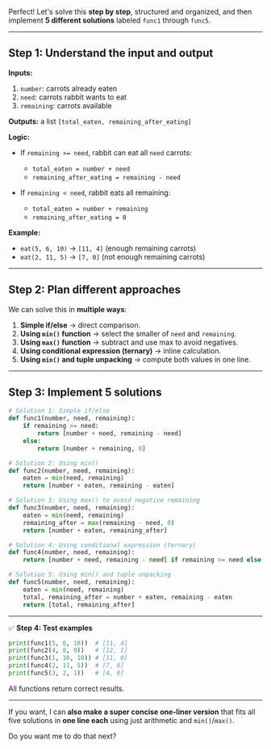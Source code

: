Perfect! Let's solve this **step by step**, structured and organized, and then implement **5 different solutions** labeled `func1` through `func5`.

---

## Step 1: Understand the input and output

**Inputs:**

1. `number`: carrots already eaten
2. `need`: carrots rabbit wants to eat
3. `remaining`: carrots available

**Outputs:** a list `[total_eaten, remaining_after_eating]`

**Logic:**

* If `remaining >= need`, rabbit can eat all `need` carrots:

  * `total_eaten = number + need`
  * `remaining_after_eating = remaining - need`
* If `remaining < need`, rabbit eats all remaining:

  * `total_eaten = number + remaining`
  * `remaining_after_eating = 0`

**Example:**

* `eat(5, 6, 10)` → `[11, 4]` (enough remaining carrots)
* `eat(2, 11, 5)` → `[7, 0]` (not enough remaining carrots)

---

## Step 2: Plan different approaches

We can solve this in **multiple ways**:

1. **Simple if/else** → direct comparison.
2. **Using `min()` function** → select the smaller of `need` and `remaining`.
3. **Using `max()` function** → subtract and use max to avoid negatives.
4. **Using conditional expression (ternary)** → inline calculation.
5. **Using `min()` and tuple unpacking** → compute both values in one line.

---

## Step 3: Implement 5 solutions

```python
# Solution 1: Simple if/else
def func1(number, need, remaining):
    if remaining >= need:
        return [number + need, remaining - need]
    else:
        return [number + remaining, 0]

# Solution 2: Using min()
def func2(number, need, remaining):
    eaten = min(need, remaining)
    return [number + eaten, remaining - eaten]

# Solution 3: Using max() to avoid negative remaining
def func3(number, need, remaining):
    eaten = min(need, remaining)
    remaining_after = max(remaining - need, 0)
    return [number + eaten, remaining_after]

# Solution 4: Using conditional expression (ternary)
def func4(number, need, remaining):
    return [number + need, remaining - need] if remaining >= need else [number + remaining, 0]

# Solution 5: Using min() and tuple unpacking
def func5(number, need, remaining):
    eaten = min(need, remaining)
    total, remaining_after = number + eaten, remaining - eaten
    return [total, remaining_after]
```

---

✅ **Step 4: Test examples**

```python
print(func1(5, 6, 10))  # [11, 4]
print(func2(4, 8, 9))   # [12, 1]
print(func3(1, 10, 10)) # [11, 0]
print(func4(2, 11, 5))  # [7, 0]
print(func5(3, 2, 1))   # [4, 0]
```

All functions return correct results.

---

If you want, I can **also make a super concise one-liner version** that fits all five solutions in **one line each** using just arithmetic and `min()`/`max()`.

Do you want me to do that next?

